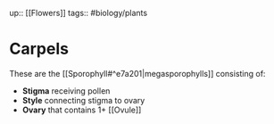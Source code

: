 up:: [[Flowers]]
tags:: #biology/plants  

# Carpels

These are the [[Sporophyll#^e7a201|megasporophylls]] consisting of:
- **Stigma** receiving pollen
- **Style** connecting stigma to ovary
- **Ovary** that contains 1+ [[Ovule]]